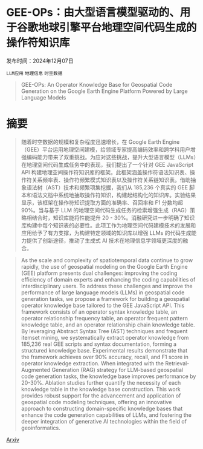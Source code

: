 # GEE-OPs：由大型语言模型驱动的、用于谷歌地球引擎平台地理空间代码生成的操作符知识库

发布时间：2024年12月07日

`LLM应用` `地理信息` `时空数据`

> GEE-OPs: An Operator Knowledge Base for Geospatial Code Generation on the Google Earth Engine Platform Powered by Large Language Models

# 摘要

> 随着时空数据的规模和复杂程度迅速增长，在 Google Earth Engine（GEE）平台运用地理空间建模，给领域专家提高编码效率和跨学科用户增强编码能力带来了双重挑战。为应对这些挑战，提升大型语言模型（LLMs）在地理空间代码生成任务中的表现，我们提出了一个针对 GEE JavaScript API 构建地理空间操作符知识库的框架。此框架涵盖操作符语法知识表、操作符关系频率表、操作符频繁模式知识表以及操作符关系链知识表。借助抽象语法树（AST）技术和频繁项集挖掘，我们从 185,236 个真实的 GEE 脚本和语法文档中系统地抽取操作符知识，构建起结构化的知识库。实验结果显示，该框架在操作符知识提取方面的准确率、召回率和 F1 分数均超 90%。当与基于 LLM 的地理空间代码生成任务的检索增强生成（RAG）策略相结合时，知识库能将性能提升 20 - 30%。消融研究进一步明确了知识库构建中每个知识表的必要性。此项工作为地理空间代码建模技术的发展和应用给予了有力支撑，为构建特定领域的知识库以增强 LLMs 的代码生成能力提供了创新途径，推动了生成式 AI 技术在地理信息学领域更深度的融合。

> As the scale and complexity of spatiotemporal data continue to grow rapidly, the use of geospatial modeling on the Google Earth Engine (GEE) platform presents dual challenges: improving the coding efficiency of domain experts and enhancing the coding capabilities of interdisciplinary users. To address these challenges and improve the performance of large language models (LLMs) in geospatial code generation tasks, we propose a framework for building a geospatial operator knowledge base tailored to the GEE JavaScript API. This framework consists of an operator syntax knowledge table, an operator relationship frequency table, an operator frequent pattern knowledge table, and an operator relationship chain knowledge table. By leveraging Abstract Syntax Tree (AST) techniques and frequent itemset mining, we systematically extract operator knowledge from 185,236 real GEE scripts and syntax documentation, forming a structured knowledge base. Experimental results demonstrate that the framework achieves over 90% accuracy, recall, and F1 score in operator knowledge extraction. When integrated with the Retrieval-Augmented Generation (RAG) strategy for LLM-based geospatial code generation tasks, the knowledge base improves performance by 20-30%. Ablation studies further quantify the necessity of each knowledge table in the knowledge base construction. This work provides robust support for the advancement and application of geospatial code modeling techniques, offering an innovative approach to constructing domain-specific knowledge bases that enhance the code generation capabilities of LLMs, and fostering the deeper integration of generative AI technologies within the field of geoinformatics.

[Arxiv](https://arxiv.org/abs/2412.05587)